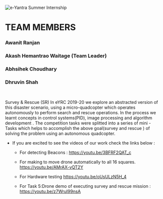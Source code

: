 ![e-Yantra Summer Internship](http://www.e-yantra.org/img/EyantraLogoLarge.png)


         
# TEAM MEMBERS 

### Awanit Ranjan
### Akash Hemantrao Waitage (Team Leader) 
### Abhsihek Choudhary 
### Dhruvin Shah 


<br>
<hl>



<p>
Survey &amp; Rescue (SR) In eYRC 2019-20 we explore an abstracted version of this disaster scenario, using a micro-quadcopter which operates autonomously to perform search and rescue operations. In the process we learnt concepts in control systems(PID), image processing and algorithm development . The competition tasks were splitted into a series of mini - Tasks which helps to accomplish the above goal(survey and rescue ) of solving the problem using an autonomous quadcopter.
</p>



+ If you are excited to see the videos of our work check the links below : 

   + For detecting Beacons : https://youtu.be/3BFRF2QAT_c

   + For making to move drone automatically to all 16 squares.   https://youtu.be/AMrAX-vQT2Y

   + For Hardware testing   https://youtu.be/oUsULzN5H_4

   + For Task 5:Drone demo of executing survey and rescue mission :  https://youtu.be/z7WruI99nsA
